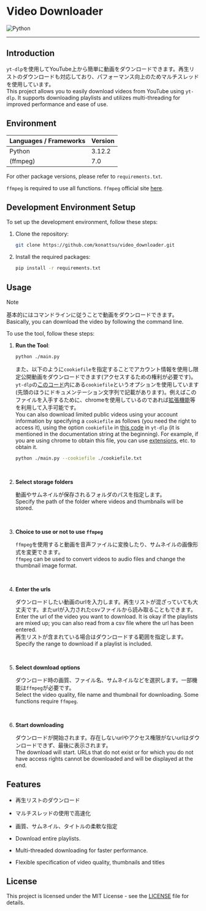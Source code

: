 # Video Downloader

![Python](https://img.shields.io/badge/-Python-F2C63C.svg?logo=python&style=for-the-badge)

___

## Introduction

`yt-dlp`を使用してYouTube上から簡単に動画をダウンロードできます。再生リストのダウンロードも対応しており、パフォーマンス向上のためマルチスレッドを使用しています。<br>
This project allows you to easily download videos from YouTube using `yt-dlp`. It supports downloading playlists and utilizes multi-threading for improved performance and ease of use.

## Environment

| Languages / Frameworks | Version |
| ---------------------- | ------- |
| Python                 | 3.12.2  |
| (ffmpeg)               | 7.0     |

For other package versions, please refer to `requirements.txt`.

`ffmpeg` is required to use all functions.
`ffmpeg` official site [here](https://ffmpeg.org/download.html).

## Development Environment Setup

To set up the development environment, follow these steps:

1. Clone the repository:

    ```bash
    git clone https://github.com/konattsu/video_downloader.git
    ```

2. Install the required packages:

    ```bash
    pip install -r requirements.txt
    ```

## Usage

> [!NOTE]
> 基本的にはコマンドラインに従うことで動画をダウンロードできます。<br>
> Basically, you can download the video by following the command line.

To use the tool, follow these steps:

1. **Run the Tool**:

    ```bash
    python ./main.py
    ```

    また、以下のように`cookiefile`を指定することでアカウント情報を使用し限定公開動画をダウンロードできます(アクセスするための権利が必要です)。`yt-dlp`の[このコード](https://github.com/yt-dlp/yt-dlp/blob/master/yt_dlp/YoutubeDL.py)内にある`cookiefile`というオプションを使用しています(先頭のほうにドキュメンテーション文字列で記載があります)。例えばこのファイルを入手するために、chromeを使用しているのであれば[拡張機能](https://chromewebstore.google.com/detail/get-cookiestxt-locally/cclelndahbckbenkjhflpdbgdldlbecc)等を利用して入手可能です。<br>
    You can also download limited public videos using your account information by specifying a `cookiefile` as follows (you need the right to access it), using the option `cookiefile` in [this code](https://github.com/yt-dlp/yt-dlp/blob/master/yt_dlp/YoutubeDL.py) in `yt-dlp` (it is mentioned in the documentation string at the beginning). For example, if you are using chrome to obtain this file, you can use [extensions](https://chromewebstore.google.com/detail/get-cookiestxt-locally/cclelndahbckbenkjhflpdbgdldlbecc), etc. to obtain it.

    ```bash
    python ./main.py --cookiefile ./cookiefile.txt
    ```

    <br>

2. **Select storage folders**

    動画やサムネイルが保存されるフォルダのパスを指定します。<br>
    Specify the path of the folder where videos and thumbnails will be stored.

    <br>

3. **Choice to use or not to use `ffmpeg`**

    `ffmpeg`を使用すると動画を音声ファイルに変換したり、サムネイルの画像形式を変更できます。<br>
    `ffmpeg` can be used to convert videos to audio files and change the thumbnail image format.

    <br>

4. **Enter the urls**

    ダウンロードしたい動画のurlを入力します。再生リストが混ざっていても大丈夫です。またurlが入力されたcsvファイルから読み取ることもできます。<br>
    Enter the url of the video you want to download. It is okay if the playlists are mixed up; you can also read from a csv file where the url has been entered.<br>
    再生リストが含まれている場合はダウンロードする範囲を指定します。<br>
    Specify the range to download if a playlist is included.

    <br>

5. **Select download options**

    ダウンロード時の画質、ファイル名、サムネイルなどを選択します。一部機能は`ffmpeg`が必要です。<br>
    Select the video quality, file name and thumbnail for downloading. Some functions require `ffmpeg`.

    <br>

6. **Start downloading**

    ダウンロードが開始されます。存在しないurlやアクセス権限がないurlはダウンロードできず、最後に表示されます。<br>
    The download will start. URLs that do not exist or for which you do not have access rights cannot be downloaded and will be displayed at the end.

## Features

- 再生リストのダウンロード
- マルチスレッドの使用で高速化
- 画質、サムネイル、タイトルの柔軟な指定

- Download entire playlists.
- Multi-threaded downloading for faster performance.
- Flexible specification of video quality, thumbnails and titles

## License

This project is licensed under the MIT License - see the [LICENSE](LICENSE) file for details.
